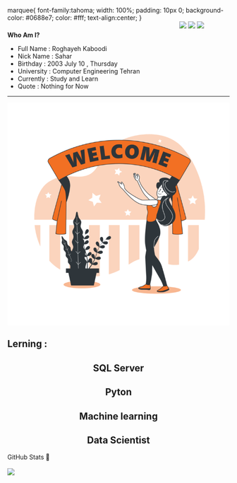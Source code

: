 marquee{
 font-family:tahoma;
 width: 100%;
 padding: 10px 0;
 background-color: #0688e7;
 color: #fff;
 text-align:center;
}
<marquee>
 <a href="https://free-learn.ir/"><img src="files/cat.gif"></a>
 <a href="https://free-learn.ir/"><img src="files/cat.gif"></a>
 <a href="https://free-learn.ir/"><img src="files/cat.gif"></a>
</marquee>
**Who Am I?**
- Full Name : Roghayeh Kaboodi
- Nick Name : Sahar
- Birthday : 2003 July 10 , Thursday
- University : Computer Engineering Tehran
- Currently : Study and Learn
- Quote : Nothing for Now


---------
<img align = "center" src = "https://github.com/Roghi-Kaboodi/Roghi-Kaboodi/blob/main/Welcome-bro-752x752.png?raw=true" />

<h2> Lerning : </h2>
<h2 align = "center"> SQL Server </h2>
<h2 align = "center"> Pyton </h2>
<h2 align = "center"> Machine learning </h2>
<h2 align = "center"> Data Scientist </h2>


GitHub Stats 🚀

<img align = "center" src = "https://github-readme-stats.vercel.app/api?username=Roghi-Kaboodi&show_icons=true&theme=radical" />


